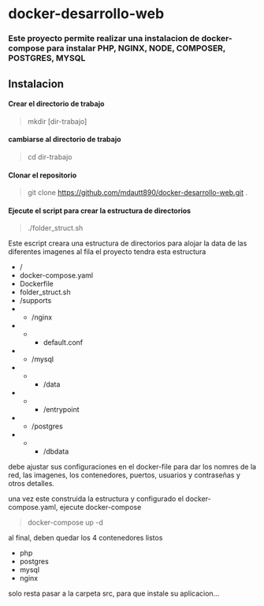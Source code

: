 # docker-desarrollo-web

### Este proyecto permite realizar una instalacion de docker-compose para instalar PHP, NGINX, NODE, COMPOSER, POSTGRES, MYSQL


## Instalacion
#### Crear el directorio de trabajo
>mkdir [dir-trabajo]
#### cambiarse al directorio de trabajo
>cd dir-trabajo
#### Clonar el repositorio
>git clone https://github.com/mdautt890/docker-desarrollo-web.git .
#### Ejecute el script para crear la estructura de directorios
>./folder_struct.sh

Este escript creara una estructura de directorios para alojar la data de las diferentes imagenes
al fila el proyecto tendra esta estructura

- /
 - docker-compose.yaml
 - Dockerfile
 - folder_struct.sh
 - /supports
 - - /nginx
 - - - default.conf
 - - /mysql
 - - - /data
 - - - /entrypoint
 - - /postgres
 - - - /dbdata

debe ajustar sus configuraciones en el docker-file para dar los nomres de la red, las imagenes, los contenedores, puertos, usuarios y contraseñas y otros detalles.

una vez este construida la estructura y configurado el docker-compose.yaml, ejecute docker-compose
>docker-compose up -d

al final, deben quedar los 4 contenedores listos
- php
- postgres
- mysql
- nginx

solo resta pasar a la carpeta src, para que instale su aplicacion...

